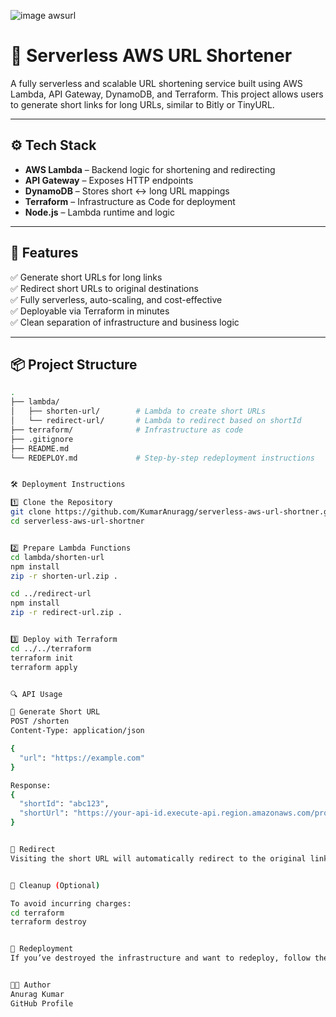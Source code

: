 
![image awsurl](https://github.com/user-attachments/assets/11addeda-8714-4a3c-b3e4-22fe221363d6)





# 🔗 Serverless AWS URL Shortener

A fully serverless and scalable URL shortening service built using AWS Lambda, API Gateway, DynamoDB, and Terraform. This project allows users to generate short links for long URLs, similar to Bitly or TinyURL.

---

## ⚙️ Tech Stack

- **AWS Lambda** – Backend logic for shortening and redirecting
- **API Gateway** – Exposes HTTP endpoints
- **DynamoDB** – Stores short ↔ long URL mappings
- **Terraform** – Infrastructure as Code for deployment
- **Node.js** – Lambda runtime and logic

---

## 🚀 Features

✅ Generate short URLs for long links  
✅ Redirect short URLs to original destinations  
✅ Fully serverless, auto-scaling, and cost-effective  
✅ Deployable via Terraform in minutes  
✅ Clean separation of infrastructure and business logic  

---

## 📦 Project Structure

```bash
.
├── lambda/
│   ├── shorten-url/        # Lambda to create short URLs
│   └── redirect-url/       # Lambda to redirect based on shortId
├── terraform/              # Infrastructure as code
├── .gitignore
├── README.md
└── REDEPLOY.md             # Step-by-step redeployment instructions


🛠️ Deployment Instructions

1️⃣ Clone the Repository
git clone https://github.com/KumarAnuragg/serverless-aws-url-shortner.git
cd serverless-aws-url-shortner


2️⃣ Prepare Lambda Functions
cd lambda/shorten-url
npm install
zip -r shorten-url.zip .

cd ../redirect-url
npm install
zip -r redirect-url.zip .


3️⃣ Deploy with Terraform
cd ../../terraform
terraform init
terraform apply


🔍 API Usage

🔹 Generate Short URL
POST /shorten
Content-Type: application/json

{
  "url": "https://example.com"
}

Response:
{
  "shortId": "abc123",
  "shortUrl": "https://your-api-id.execute-api.region.amazonaws.com/prod/abc123"
}


🔹 Redirect
Visiting the short URL will automatically redirect to the original link.


🧹 Cleanup (Optional)

To avoid incurring charges:
cd terraform
terraform destroy


📄 Redeployment
If you’ve destroyed the infrastructure and want to redeploy, follow the steps in REDEPLOY.md.


👨‍💻 Author
Anurag Kumar
GitHub Profile

